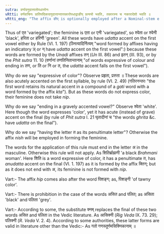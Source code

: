 ```yaml
---
sutra: वर्णादनुदात्तातोपधात्तोनः
vRtti: वर्णवाचिनः प्रातिपदिकादनुदात्तान्तात्तकारोपधाद्वाङीप् प्रत्ययो भवति, तकारस्य च नकारादेशो भवति ॥
vRtti_eng: "The affix ङीप् is optionally employed after a Nominal-stem expressive of colour, ending in a gravely accented vowel, and having the letter त् as its penultimate letter: and the letter न् is substituted in the room of त् ॥"
---
```

Thus of एत 'variegated'; the feminine is एता or एनी 'variegated', so श्येता or श्येनी 'black', हरिता or हरिणी 'green'. All these words have _udatta_ accent on the first vowel either by Rule (VI. 1. 197) (ञ्नित्यादिर्नित्यम् "word formed by affixes having an indicatory ञ् or न् have _udatta_ accent on the first vowel":) because these words are formed by the _Unadi_ affixes तन् (_Un_ III. 86) and इतन् (III. 93), or by the _Phit_ _sutra_ 11. 10 (वर्णानां तणतिनितान्तानाम् "of words expressive of colour and ending in तण, or ति or नि or त, the _udatta_ accent falls on the first vowel").

Why do we say "expressive of color"? Observe प्रहृता, प्ररुता ॥ These words are also acutely accented on the first syllable, by rule (VI. 2. 49) (गतिरनन्तरः "the first word retains its natural accent in a compound of a _gati_ word with a word formed by the affix _kta_"). But as these words do not express color, their feminine does not take _nip_.

Why do we say "ending in a gravely accented vowel?" Observe श्वेता 'white'. Here though the word expresses 'color', yet it has acute (instead of grave) accent on the final (by rule of _Phit_ _sutra_ I. 21 घृतादीनां च "the words _ghrita_ &c. have _udatta_ on the final").

Why do we say "having the letter त as its penultimate letter"?  Otherwise the affix _nish_ will be employed in forming the feminine.

The words for the application of this rule must end in the letter अ in the masculine. Otherwise this rule will not apply. As शितिर्ब्राह्मणी 'a black _Brahmani_ woman'. Here शिति is a word expressive of color, it has a penultimate त, has _anudatta_ accent on the final (VI. 1. 197) as it is formed by the affix क्तिन्; but as it does not end with अ, its feminine is not formed with _nip_.

Vart:- The affix _hip_ comes also after the word पिशङ्ग; as, पिशङ्गी 'of tawny color'.

Vart:- There is prohibition in the case of the words असित and पलित; as असिता 'black' and पलिता 'grey'.

Vart:- According to some, the substitute क्नम् replaces the final of these two words असित and पलिता in the Vedic literature. As आसिक्नी (_Rig_ _Veda_ IX. 73. 29); पलिक्नी (_R_. _Veda_ V. 2. 4). According to some authorities, these latter forms are valid in literature other than the Vedic:- As गतो गणस्तूर्णमसिक्निकानाम् ॥
